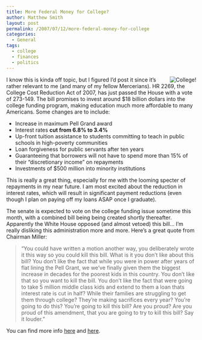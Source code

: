 ```yaml
---
title: More Federal Money for College?
author: Matthew Smith
layout: post
permalink: /2007/07/12/more-federal-money-for-college
categories:
  - General
tags:
  - college
  - finances
  - politics
---
```

<img src="http://digivation.net/wp-content/uploads/2007/07/college.thumbnail.jpg" alt="College!" align="right" />I know this is kinda off topic, but I figured I&#8217;d post it since it&#8217;s rather relevant to me (and many of my fellow Mercerians). HR 2269, the College Cost Reduction Act of 2007, has just passed the House with a vote of 273-149. The bill promises to invest around $18 billion dollars into the college funding program, making education much more affordable to many Americans. Some changes are to include:

*   Increase in maximum Pell Grand award
*   Interest rates **cut from 6.8% to 3.4%**
*   Up-front tuition assistance to students committing to teach in public schools in high-poverty communities
*   Loan forgiveness for public servants after ten years
*   Guaranteeing that borrowers will not have to spend more than 15% of their &#8220;discretionary income&#8221; on repayments
*   Investments of $500 million into minority institutions

This is really a great thing, especially for me with the looming specter of repayments in my near future. I am most excited about the reduction in interest rates, which will result in significant payment reductions (even though I plan on paying off my loans ASAP once I graduate).

The senate is expected to vote on the college funding issue sometime this month, with a combined bill being being created shortly thereafter. Apparently the White House opposed (and almost vetoed) this bill&#8230; I&#8217;m really disliking this administration more and more. Here&#8217;s a great quote from Chairman Miller:

> “You could have written a motion another way, you deliberately wrote it this way so you could kill this bill. What is it you don’t like about this bill? You don’t like the fact that while you were in power after years of flat lining the Pell Grant, we we’ve finally given them the biggest increase in decades for the poorest kids in this country. You don’t like that so you want to kill the bill. You don’t like the fact that were going to take 5 million middle class kids and extend to them a loan thats interest rate is cut in half? While their families are struggling to get them through college? They’re making sacrifices every year? You’re going to do this? You’re going to kill this bill? Are you proud? Are you proud of this amendment, that you are going to try to kill this bill? Say it louder.”

You can find more info [here][1] and [here][2].

 [1]: http://www.marketwatch.com/news/story/house-passes-college-financial-aid-bill/story.aspx?guid=%7BF280B5F8-7512-4A30-AB5F-811A14A7A648%7D
 [2]: http://www.speaker.gov/blog/?p=572